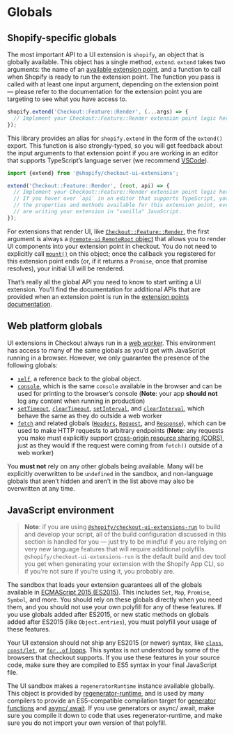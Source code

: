 # Globals

## Shopify-specific globals

The most important API to a UI extension is `shopify`, an object that is globally available. This object has a single method, `extend`. `extend` takes two arguments: the name of an [available extension point](./extension-points.md), and a function to call when Shopify is ready to run the extension point. The function you pass is called with at least one input argument, depending on the extension point — please refer to the documentation for the extension point you are targeting to see what you have access to.

```ts
shopify.extend('Checkout::Feature::Render', (...args) => {
  // Implement your Checkout::Feature::Render extension point logic here
});
```

This library provides an alias for `shopify.extend` in the form of the `extend()` export. This function is also strongly-typed, so you will get feedback about the input arguments to that extension point if you are working in an editor that supports TypeScript’s language server (we recommend [VSCode](https://code.visualstudio.com)).

```ts
import {extend} from '@shopify/checkout-ui-extensions';

extend('Checkout::Feature::Render', (root, api) => {
  // Implement your Checkout::Feature::Render extension point logic here
  // If you hover over `api` in an editor that supports TypeScript, you’ll see
  // the properties and methods available for this extension point, even if you
  // are writing your extension in "vanilla" JavaScript.
});
```

For extensions that render UI, like [`Checkout::Feature::Render`](./extension-points.md), the first argument is always a [`@remote-ui` `RemoteRoot` object](https://github.com/Shopify/remote-ui/tree/main/packages/core#remoteroot) that allows you to render UI components into your extension point in checkout. You do not need to explicitly call [`mount()`](https://github.com/Shopify/remote-ui/tree/main/packages/core#remoterootmount) on this object; once the callback you registered for this extension point ends (or, if it returns a `Promise`, once that promise resolves), your initial UI will be rendered.

That’s really all the global API you need to know to start writing a UI extension. You’ll find the documentation for additional APIs that are provided when an extension point is run in the [extension points documentation](./extension-points.md).

## Web platform globals

UI extensions in Checkout always run in a [web worker](https://developer.mozilla.org/en-US/docs/Web/API/Web_Workers_API). This environment has access to many of the same globals as you’d get with JavaScript running in a browser. However, we only guarantee the presence of the following globals:

- [`self`](https://developer.mozilla.org/en-US/docs/Web/API/WorkerGlobalScope/self), a reference back to the global object.
- [`console`](https://developer.mozilla.org/en-US/docs/Web/API/WorkerGlobalScope/console), which is the same `console` available in the browser and can be used for printing to the browser’s console (**Note**: your app **should not** log any content when running in production)
- [`setTimeout`](https://developer.mozilla.org/en-US/docs/Web/API/WindowOrWorkerGlobalScope/setTimeout), [`clearTimeout`](https://developer.mozilla.org/en-US/docs/Web/API/WindowOrWorkerGlobalScope/clearTimeout), [`setInterval`](https://developer.mozilla.org/en-US/docs/Web/API/WindowOrWorkerGlobalScope/setInterval), and [`clearInterval`](https://developer.mozilla.org/en-US/docs/Web/API/WindowOrWorkerGlobalScope/clearInterval), which behave the same as they do outside a web worker
- [`fetch`](https://developer.mozilla.org/en-US/docs/Web/API/WindowOrWorkerGlobalScope/fetch) and related globals ([`Headers`](https://developer.mozilla.org/en-US/docs/Web/API/Headers), [`Request`](https://developer.mozilla.org/en-US/docs/Web/API/Request), and [`Response`](https://developer.mozilla.org/en-US/docs/Web/API/Response)), which can be used to make HTTP requests to arbitrary endpoints (**Note**: any requests you make must explicitly support [cross-origin resource sharing (CORS)](https://developer.mozilla.org/en-US/docs/Glossary/CORS), just as they would if the request were coming from `fetch()` outside of a web worker)

You **must not** rely on any other globals being available. Many will be explicitly overwritten to be `undefined` in the sandbox, and non-language globals that aren’t hidden and aren’t in the list above may also be overwritten at any time.

## JavaScript environment

> **Note**: if you are using [`@shopify/checkout-ui-extensions-run`](../../checkout-ui-extensions-run) to build and develop your script, all of the build configuration discussed in this section is handled for you — just try to be mindful if you are relying on very new language features that will require additional polyfills. `@shopify/checkout-ui-extensions-run` is the default build and dev tool you get when generating your extension with the Shopify App CLI, so if you’re not sure if you’re using it, you probably are.

The sandbox that loads your extension guarantees all of the globals available in [ECMAScript 2015 (ES2015)](http://www.ecma-international.org/ecma-262/6.0/). This includes `Set`, `Map`, `Promise`, `Symbol`, and more. You should rely on these globals directly when you need them, and you should not use your own polyfill for any of these features. If you use globals added after ES2015, or new static methods on globals added after ES2015 (like `Object.entries`), you must polyfill your usage of these features.

Your UI extension should not ship any ES2015 (or newer) syntax, like [`class`](https://developer.mozilla.org/en-US/docs/Web/JavaScript/Reference/Statements/class), [`const/let`](https://developer.mozilla.org/en-US/docs/Web/JavaScript/Reference/Statements/const), or [`for..of` loops](https://developer.mozilla.org/en-US/docs/Web/JavaScript/Reference/Statements/for...of). This syntax is not understood by some of the browsers that checkout supports. If you use these features in your source code, make sure they are compiled to ES5 syntax in your final JavaScript file.

The UI sandbox makes a `regeneratorRuntime` instance available globally. This object is provided by [regenerator-runtime](https://github.com/facebook/regenerator/tree/master/packages/regenerator-runtime), and is used by many compilers to provide an ES5-compatible compilation target for [generator functions](https://developer.mozilla.org/en-US/docs/Web/JavaScript/Reference/Statements/function*) and [async/ await](https://developer.mozilla.org/en-US/docs/Learn/JavaScript/Asynchronous/Async_await). If you use generators or async/ await, make sure you compile it down to code that uses regenerator-runtime, and make sure you do not import your own version of that polyfill.
